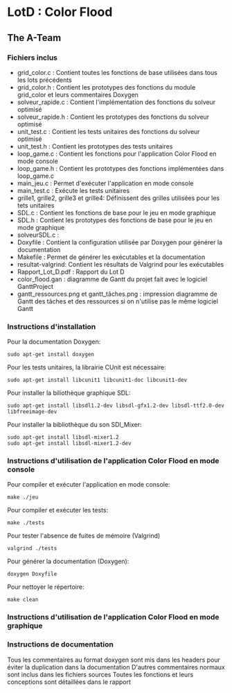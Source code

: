 # LotD : Color Flood 

## The A-Team  

### Fichiers inclus
* grid_color.c : Contient toutes les fonctions de base utilisées dans tous les lots précédents
* grid_color.h : Contient les prototypes des fonctions du module grid_color et leurs commentaires Doxygen
* solveur_rapide.c : Contient l'implémentation des fonctions du solveur optimisé
* solveur_rapide.h : Contient les prototypes des fonctions du solveur optimisé
* unit_test.c : Contient les tests unitaires des fonctions du solveur optimisé
* unit_test.h : Contient les prototypes des tests unitaires
* loop_game.c : Contient les fonctions pour l'application Color Flood en mode console
* loop_game.h : Contient les prototypes des fonctions implémentées dans loop_game.c
* main_jeu.c : Permet d'exécuter l'application en mode console
* main_test.c : Exécute les tests unitaires
* grille1, grille2, grille3 et grille4: Définissent des grilles utilisées pour les tets unitaires
* SDL.c : Contient les fonctions de base pour le jeu en mode graphique
* SDL.h : Contient les prototypes des fonctions de base pour le jeu en mode graphique
* solveurSDL.c : 
* Doxyfile : Contient la configuration utilisée par Doxygen pour générer la documentation
* Makefile : Permet de générer les exécutables et la documentation
* resultat-valgrind: Contient les résultats de Valgrind pour les exécutables
* Rapport_Lot_D.pdf : Rapport du Lot D
* color_flood.gan : diagramme de Gantt du projet fait avec le logiciel GanttProject
* gantt_ressources.png et gantt_tâches.png : impression diagramme de Gantt des tâches et des ressources si on n'utilise pas le même logiciel Gantt


### Instructions d'installation

Pour la documentation Doxygen:

`sudo apt-get install doxygen`

Pour les tests unitaires, la librairie CUnit est nécessaire:

`sudo apt-get install libcunit1 libcunit1-doc libcunit1-dev`

Pour installer la biliothèque graphique SDL:

`sudo apt-get install libsdl1.2-dev libsdl-gfx1.2-dev libsdl-ttf2.0-dev libfreeimage-dev`

Pour installer la bibliothèque du son SDl_Mixer:
```
sudo apt-get install libsdl-mixer1.2
sudo apt-get install libsdl-mixer1.2-dev
```

### Instructions d'utilisation de l'application Color Flood en mode console

Pour compiler et exécuter l'application en mode console:

`make ./jeu`

Pour compiler et exécuter les tests:

`make ./tests`

Pour tester l'absence de fuites de mémoire (Valgrind)

`valgrind ./tests`

Pour générer la documentation (Doxygen):

`doxygen Doxyfile `

Pour nettoyer le répertoire:

`make clean`

### Instructions d'utilisation de l'application Color Flood en mode graphique





### Instructions de documentation

Tous les commentaires au format doxygen sont mis dans les headers pour éviter la duplication dans la documentation
D'autres commentaires normaux sont inclus dans les fichiers sources
Toutes les fonctions et leurs conceptions sont détaillées dans le rapport 
